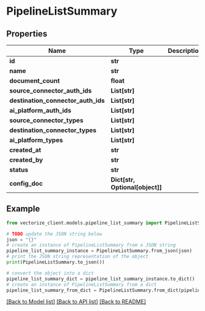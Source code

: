 # PipelineListSummary


## Properties

Name | Type | Description | Notes
------------ | ------------- | ------------- | -------------
**id** | **str** |  | 
**name** | **str** |  | 
**document_count** | **float** |  | 
**source_connector_auth_ids** | **List[str]** |  | 
**destination_connector_auth_ids** | **List[str]** |  | 
**ai_platform_auth_ids** | **List[str]** |  | 
**source_connector_types** | **List[str]** |  | 
**destination_connector_types** | **List[str]** |  | 
**ai_platform_types** | **List[str]** |  | 
**created_at** | **str** |  | 
**created_by** | **str** |  | 
**status** | **str** |  | [optional] 
**config_doc** | **Dict[str, Optional[object]]** |  | [optional] 

## Example

```python
from vectorize_client.models.pipeline_list_summary import PipelineListSummary

# TODO update the JSON string below
json = "{}"
# create an instance of PipelineListSummary from a JSON string
pipeline_list_summary_instance = PipelineListSummary.from_json(json)
# print the JSON string representation of the object
print(PipelineListSummary.to_json())

# convert the object into a dict
pipeline_list_summary_dict = pipeline_list_summary_instance.to_dict()
# create an instance of PipelineListSummary from a dict
pipeline_list_summary_from_dict = PipelineListSummary.from_dict(pipeline_list_summary_dict)
```
[[Back to Model list]](../README.md#documentation-for-models) [[Back to API list]](../README.md#documentation-for-api-endpoints) [[Back to README]](../README.md)


